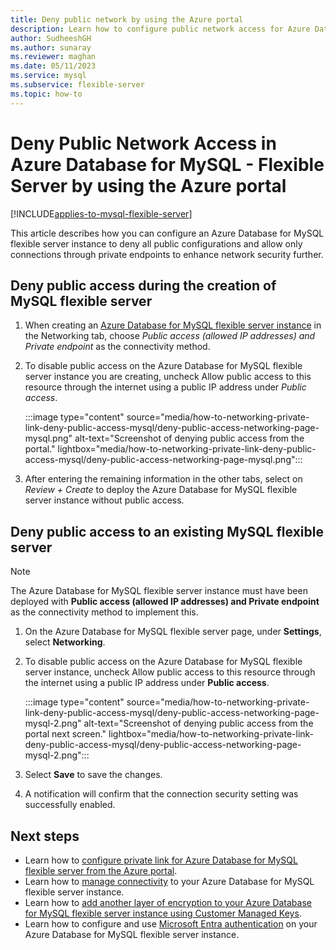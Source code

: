 ```yaml
---
title: Deny public network by using the Azure portal
description: Learn how to configure public network access for Azure Database for MySQL - Flexible Server by using the Azure portal.
author: SudheeshGH
ms.author: sunaray
ms.reviewer: maghan
ms.date: 05/11/2023
ms.service: mysql
ms.subservice: flexible-server
ms.topic: how-to
---
```


# Deny Public Network Access in Azure Database for MySQL - Flexible Server by using the Azure portal 

[!INCLUDE[applies-to-mysql-flexible-server](../includes/applies-to-mysql-flexible-server.md)]

This article describes how you can configure an Azure Database for MySQL flexible server instance to deny all public configurations and allow only connections through private endpoints to enhance network security further.

## Deny public access during the creation of MySQL flexible server

1. When creating an [Azure Database for MySQL flexible server instance](quickstart-create-server-portal.md) in the Networking tab, choose *Public access (allowed IP addresses) and Private endpoint* as the connectivity method.

1. To disable public access on the Azure Database for MySQL flexible server instance you are creating, uncheck Allow public access to this resource through the internet using a public IP address under *Public access*.

   :::image type="content" source="media/how-to-networking-private-link-deny-public-access-mysql/deny-public-access-networking-page-mysql.png" alt-text="Screenshot of denying public access from the portal." lightbox="media/how-to-networking-private-link-deny-public-access-mysql/deny-public-access-networking-page-mysql.png":::

1. After entering the remaining information in the other tabs, select on *Review + Create* to deploy the Azure Database for MySQL flexible server instance without public access.

## Deny public access to an existing MySQL flexible server

> [!NOTE]  
> The Azure Database for MySQL flexible server instance must have been deployed with **Public access (allowed IP addresses) and Private endpoint** as the connectivity method to implement this.

1. On the Azure Database for MySQL flexible server page, under **Settings**, select **Networking**.

1. To disable public access on the Azure Database for MySQL flexible server instance, uncheck Allow public access to this resource through the internet using a public IP address under **Public access**.

   :::image type="content" source="media/how-to-networking-private-link-deny-public-access-mysql/deny-public-access-networking-page-mysql-2.png" alt-text="Screenshot of denying public access from the portal next screen." lightbox="media/how-to-networking-private-link-deny-public-access-mysql/deny-public-access-networking-page-mysql-2.png":::

1. Select **Save** to save the changes.

1. A notification will confirm that the connection security setting was successfully enabled.

## Next steps

- Learn how to [configure private link for Azure Database for MySQL flexible server from the Azure portal](how-to-networking-private-link-portal.md).
- Learn how to [manage connectivity](concepts-networking.md) to your Azure Database for MySQL flexible server instance.
- Learn how to [add another layer of encryption to your Azure Database for MySQL flexible server instance using Customer Managed Keys](concepts-customer-managed-key.md).
- Learn how to configure and use [Microsoft Entra authentication](concepts-azure-ad-authentication.md) on your Azure Database for MySQL flexible server instance.
